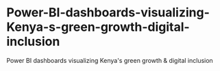 # Power-BI-dashboards-visualizing-Kenya-s-green-growth-digital-inclusion
Power BI dashboards visualizing Kenya's green growth &amp; digital inclusion
